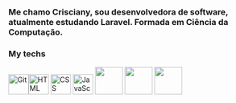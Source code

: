 ### Me chamo Crisciany, sou desenvolvedora de software, atualmente estudando Laravel. Formada em Ciência da Computação.

### My techs
  <img alt="Git" src="https://cdn.jsdelivr.net/gh/devicons/devicon/icons/git/git-original.svg" width=40 height=40 /><img alt="HTML" src="https://cdn.jsdelivr.net/gh/devicons/devicon/icons/html5/html5-original.svg" width=40 height=40 /> <img alt="CSS" src="https://cdn.jsdelivr.net/gh/devicons/devicon/icons/css3/css3-original.svg" width=40 height=40 /> <img alt="JavaScript" src="https://cdn.jsdelivr.net/gh/devicons/devicon/icons/javascript/javascript-original.svg" width=40 height=40 />
<img src="https://cdn.jsdelivr.net/gh/devicons/devicon/icons/php/php-original.svg" width=55 height=55 />
<img src="https://cdn.jsdelivr.net/gh/devicons/devicon/icons/mysql/mysql-original-wordmark.svg" width=55 height=55/>
<img src="https://cdn.jsdelivr.net/gh/devicons/devicon/icons/bootstrap/bootstrap-original.svg" width=55 height=55/>
